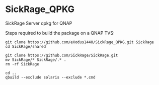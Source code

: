 # SickRage_QPKG
SickRage Server qpkg for QNAP

Steps required to build the package on a QNAP TVS:

    git clone https://github.com/eXodus1440/SickRage_QPKG.git SickRage
    cd SickRage/shared

    git clone https://github.com/SickRage/SickRage.git 
    mv SickRage/* SickRage/.* .
    rm -rf SickRage

    cd ..
    qbuild --exclude solaris --exclude *.cmd
